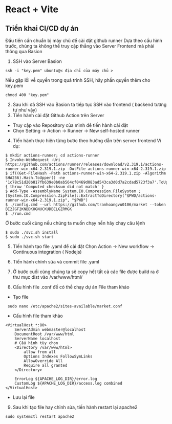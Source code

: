 # React + Vite
## Triển khai CI/CD dự án
Đầu tiền cần chuẩn bị máy chủ để cài đặt github runner
Dựa theo cấu hình trước, chúng ta không thể truy cập thẳng vào Server Frontend mà phải thông qua Basion
1. SSH vào Server Basion
```
ssh -i "key.pem" ubuntu@< địa chỉ của máy chủ >
```
Nếu gặp lỗi về quyền trong quá trình SSH, hãy phần quyền thêm cho key.pem
```
chmod 400 "key.pem"
```
2. Sau khi đã SSH vào Basion ta tiếp tục SSH vào frontend ( backend tương tự như vậy)
3. Tiến hành cài đặt Github Action trên Server
- Truy cập vào Repository của mình để tiến hành cài đặt
- Chọn Setting -> Action -> Runner -> New self-hosted runner
4. Tiến hành thực hiện từng bước theo hướng dẫn trên server frontend
Ví dụ:
```
$ mkdir actions-runner; cd actions-runner
$ Invoke-WebRequest -Uri https://github.com/actions/runner/releases/download/v2.319.1/actions-runner-win-x64-2.319.1.zip -OutFile actions-runner-win-x64-2.319.1.zip
$ if((Get-FileHash -Path actions-runner-win-x64-2.319.1.zip -Algorithm SHA256).Hash.ToUpper() -ne '1c78c51d20b817fb639e0b0ab564cf0469d083ad543ca3d0d7a2cdad5723f3a7'.ToUpper()){ throw 'Computed checksum did not match' }
$ Add-Type -AssemblyName System.IO.Compression.FileSystem ; [System.IO.Compression.ZipFile]::ExtractToDirectory("$PWD/actions-runner-win-x64-2.319.1.zip", "$PWD")
$ ./config.cmd --url https://github.com/tranhoangvu0106/market --token BI2JGF2KNBDKHGNUCKUDBELGZRMGK
$ ./run.cmd
```
Ở bước cuối cùng nếu chúng ta muốn chạy nền hãy chạy câu lệnh
```
$ sudo ./svc.sh install
$ sudo ./svc.sh start
```
5. Tiến hành tạo file .yaml để cài đặt
Chọn Action -> New workflow -> Continuous integration ( Nodejs)
6. Tiến hành chỉnh sửa và commit file .yaml

7. Ở bước cuối cùng chúng ta sẽ copy hết tất cả các file được build ra ở thư mục dist vào /var/www/html/
8. Cấu hình file .conf để có thể chạy dự án
File tham khảo
- Tạo file
```
 sudo nano /etc/apache2/sites-available/market.conf
```
- Cấu hình file tham khảo
```
<VirtualHost *:80>
    ServerAdmin webmaster@localhost
    DocumentRoot /var/www/html
    ServerName localhost
    # Cấu hình tùy chọn
    <Directory /var/www/html>
        allow from all
        Options Indexes FollowSymLinks
        AllowOverride All
        Require all granted
    </Directory>

    ErrorLog ${APACHE_LOG_DIR}/error.log
    CustomLog ${APACHE_LOG_DIR}/access.log combined
</VirtualHost>
```
- Lưu lại file
9. Sau khi tạo file hay chỉnh sửa, tiến hành restart lại apache2
```
sudo systemctl restart apache2
```

